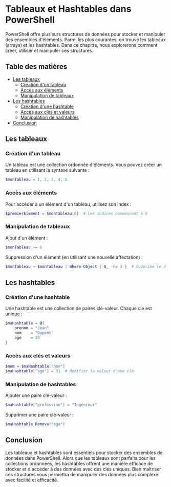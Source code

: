 # Tableaux et Hashtables dans PowerShell

PowerShell offre plusieurs structures de données pour stocker et manipuler des ensembles d'éléments. Parmi les plus courantes, on trouve les tableaux (arrays) et les hashtables. Dans ce chapitre, nous explorerons comment créer, utiliser et manipuler ces structures.

## Table des matières

- [Les tableaux](#les-tableaux)
  - [Création d'un tableau](#création-dun-tableau)
  - [Accès aux éléments](#accès-aux-éléments)
  - [Manipulation de tableaux](#manipulation-de-tableaux)
- [Les hashtables](#les-hashtables)
  - [Création d'une hashtable](#création-dune-hashtable)
  - [Accès aux clés et valeurs](#accès-aux-clés-et-valeurs)
  - [Manipulation de hashtables](#manipulation-de-hashtables)
- [Conclusion](#conclusion)

## Les tableaux

### Création d'un tableau

Un tableau est une collection ordonnée d'éléments. Vous pouvez créer un tableau en utilisant la syntaxe suivante :

```powershell
$monTableau = 1, 2, 3, 4, 5
```

### Accès aux éléments

Pour accéder à un élément d'un tableau, utilisez son index :

```powershell
$premierElement = $monTableau[0]  # Les indices commencent à 0
```

### Manipulation de tableaux

Ajout d'un élément :

```powershell
$monTableau += 6
```

Suppression d'un élément (en utilisant une nouvelle affectation) :

```powershell
$monTableau = $monTableau | Where-Object { $_ -ne 3 }  # Supprime le 3
```

## Les hashtables

### Création d'une hashtable

Une hashtable est une collection de paires clé-valeur. Chaque clé est unique :

```powershell
$maHashtable = @{
    prenom = "Jean"
    nom    = "Dupont"
    age    = 30
}
```

### Accès aux clés et valeurs

```powershell
$nom = $maHashtable["nom"]
$maHashtable["age"] = 31  # Modifier la valeur d'une clé
```

### Manipulation de hashtables

Ajouter une paire clé-valeur :

```powershell
$maHashtable["profession"] = "Ingénieur"
```

Supprimer une paire clé-valeur :

```powershell
$maHashtable.Remove("age")
```

## Conclusion

Les tableaux et hashtables sont essentiels pour stocker des ensembles de données dans PowerShell. Alors que les tableaux sont parfaits pour les collections ordonnées, les hashtables offrent une manière efficace de stocker et d'accéder à des données avec des clés uniques. Bien maîtriser ces structures vous permettra de manipuler des données plus complexe avec facilité et efficacité.
